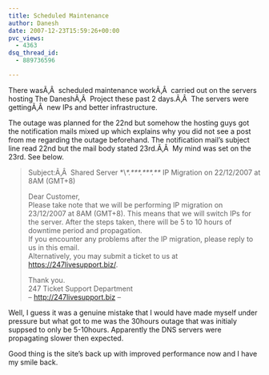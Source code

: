 ```yaml
---
title: Scheduled Maintenance
author: Danesh
date: 2007-12-23T15:59:26+00:00
pvc_views:
  - 4363
dsq_thread_id:
  - 889736596

---
```

There wasÃ‚Â  scheduled maintenance workÃ‚Â  carried out on the servers hosting The DaneshÃ‚Â  Project these past 2 days.Ã‚Â  The servers were gettingÃ‚Â  new IPs and better infrastructure.

The outage was planned for the 22nd but somehow the hosting guys got the notification mails mixed up which explains why you did not see a post from me regarding the outage beforehand. The notification mail&#8217;s subject line read 22nd but the mail body stated 23rd.Ã‚Â  My mind was set on the 23rd. See below.

> Subject:Ã‚Â  Shared Server \*\\*\*.\*\*\*.\*\*\*.\*\** IP Migration on 22/12/2007 at 8AM (GMT+8)
> 
> Dear Customer,  
> Please take note that we will be performing IP migration on 23/12/2007 at 8AM (GMT+8). This means that we will switch IPs for the server. After the steps taken, there will be 5 to 10 hours of downtime period and propagation.  
> If you encounter any problems after the IP migration, please reply to us in this email.  
> Alternatively, you may submit a ticket to us at <a href="https://247livesupport.biz/" target="_blank">https://247livesupport.biz/</a>.
> 
> Thank you.  
> 247 Ticket Support Department  
> &#8211; <a href="http://247livesupport.biz/" target="_blank">http://247livesupport.biz</a> &#8211;

Well, I guess it was a genuine mistake that I would have made myself under pressure but what got to me was the 30hours outage that was initialy suppsed to only be 5-10hours. Apparently the DNS servers were propagating slower then expected.

Good thing is the site&#8217;s back up with improved performance now and I have my smile back.